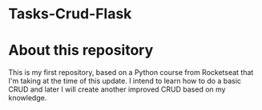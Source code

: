 # Tasks-Crud-Flask

<h1>About this repository</h1>
<p>This is my first repository, based on a Python course from Rocketseat that I'm taking at the time of this update. I intend to learn how to do a basic CRUD and later I will create another improved CRUD based on my knowledge.
